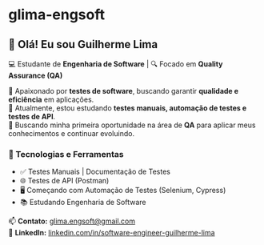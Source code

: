 # glima-engsoft
## 👋 Olá! Eu sou Guilherme Lima  
💻 Estudante de **Engenharia de Software** | 🔍 Focado em **Quality Assurance (QA)**  

🚀 Apaixonado por **testes de software**, buscando garantir **qualidade e eficiência** em aplicações.  
🎯 Atualmente, estou estudando **testes manuais, automação de testes e testes de API**.  
📌 Buscando minha primeira oportunidade na área de **QA** para aplicar meus conhecimentos e continuar evoluindo.  

### 🔧 Tecnologias e Ferramentas  
- ✅ Testes Manuais | Documentação de Testes  
- 🌐 Testes de API (Postman)  
- 🖥️ Começando com Automação de Testes (Selenium, Cypress)  
- 📚 Estudando Engenharia de Software  

📫 **Contato:** glima.engsoft@gmail.com  
🔗 **LinkedIn:** [linkedin.com/in/software-engineer-guilherme-lima](https://www.linkedin.com/in/software-engineer-guilherme-lima/)  
